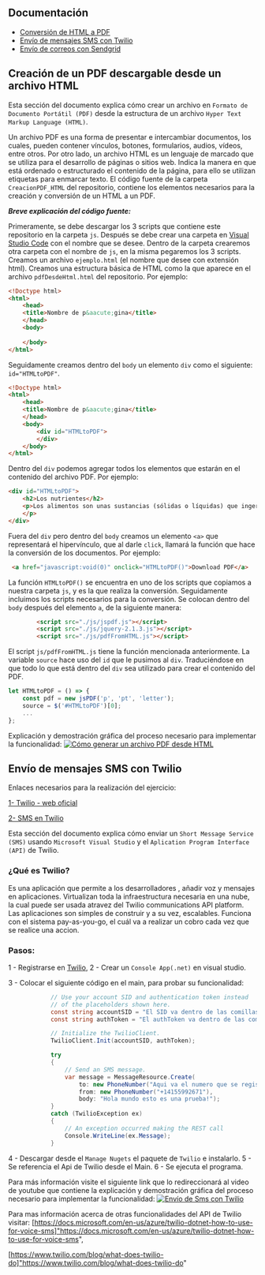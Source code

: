 ## Documentación

* [Conversión de HTML a PDF](#Creación-de-un-PDF-descargable-desde-un-archivo-HTML)
* [Envío de mensajes SMS con Twilio](#Envío-de-mensajes-SMS-con-Twilio)
* [Envío de correos con Sendgrid](#installation)

## Creación de un PDF descargable desde un archivo HTML

Esta sección del documento explica cómo crear un archivo en `Formato de Documento Portátil (PDF)` desde la estructura de un archivo `Hyper Text Markup Language (HTML)`.

Un archivo PDF es una forma de presentar e intercambiar documentos, los cuales, pueden contener vínculos, botones, formularios, audios, vídeos, entre otros. 
Por otro lado, un archivo HTML es un lenguaje de marcado que se utiliza para el desarrollo de páginas o sitios web. Indica la manera en que está ordenado o estructurado el contenido de la página, para ello se utilizan etiquetas para enmarcar texto.
El código fuente de la carpeta `CreacionPDF_HTML` del repositorio, contiene los elementos necesarios para la creación y conversión de un HTML a un PDF.

***Breve explicación del código fuente:***

Primeramente, se debe descargar los 3 scripts que contiene este repositorio en la carpeta `js`. 
Después se debe crear una carpeta en [Visual Studio Code](https://code.visualstudio.com/#alt-downloads "Visual Studio Code") con el nombre que se desee. 
Dentro de la carpeta crearemos otra carpeta con el nombre de `js`, en la misma pegaremos los 3 scripts. Creamos un archivo `ejemplo.html` (el nombre que desee con extensión html). Creamos una estructura básica de HTML como la que aparece en el archivo `pdfDesdeHtml.html` del repositorio. Por ejemplo:
```html
<!Doctype html>
<html>
    <head>
	<title>Nombre de p&aacute;gina</title>
    </head>
    <body>
        
    </body>
</html>
```
 
Seguidamente creamos dentro del `body` un elemento `div` como el siguiente: `id="HTMLtoPDF"`.
```html
<!Doctype html>
<html>
    <head>
	<title>Nombre de p&aacute;gina</title>
    </head>
    <body>
        <div id="HTMLtoPDF">
        </div>
    </body>
</html>
```

Dentro del `div` podemos agregar todos los elementos que estarán en el contenido del archivo PDF.
Por ejemplo:
```html
<div id="HTMLtoPDF">
    <h2>Los nutrientes</h2>
    <p>Los alimentos son unas sustancias (sólidas o líquidas) que ingerimos y que nuestro organismo transforma obteniendo unas sustancias químicas, nutrientes, necesarios para la formación, crecimiento y reconstrucción de nuestros tejidos. Alimentos son la leche y sus derivados, las legumbres, las carnes, el pescado, la fruta, las verduras, las hortalizas, los cereales, la mantequilla, etc. y nutrientes, los hidratos de carbono, las proteínas, la fibra, los minerales y los lípidos.
    </p>  
</div>
```

Fuera del `div` pero dentro del `body` creamos un elemento `<a>` que representará el hipervínculo, que al darle `click`, llamará la función que hace la conversión de los documentos. 
Por ejemplo:
```html
 <a href="javascript:void(0)" onclick="HTMLtoPDF()">Download PDF</a>
```
La función `HTMLtoPDF()` se encuentra en uno de los scripts que copiamos a nuestra carpeta `js`, y es la que realiza la conversión.
Seguidamente incluimos los scripts necesarios para la conversión. Se colocan dentro del `body` después del elemento `a`, de la siguiente manera:
```html
        <script src="./js/jspdf.js"></script>
        <script src="./js/jquery-2.1.3.js"></script>
        <script src="./js/pdfFromHTML.js"></script>
```
	
El script `js/pdfFromHTML.js` tiene la función mencionada anteriormente. La variable `source` hace uso del `id` que le pusimos al `div`. Traduciéndose en que todo lo que está dentro del `div` sea utilizado para crear el contenido del PDF.
```js
let HTMLtoPDF = () => {
    const pdf = new jsPDF('p', 'pt', 'letter');
    source = $('#HTMLtoPDF')[0];
    ...
};
```

Explicación y demostración gráfica del proceso necesario para implementar la funcionalidad:
[![Cómo generar un archivo PDF desde HTML](https://img.youtube.com/vi/RzVcKMVioSg/0.jpg)](https://www.youtube.com/embed/RzVcKMVioSg "Cómo generar un archivo PDF desde HTML")


## Envío de mensajes SMS con Twilio

Enlaces necesarios para la realización del ejercicio:

[1- Twilio - web oficial](https://www.twilio.com/)

[2- SMS en Twilio](https://docs.microsoft.com/en-us/azure/twilio-dotnet-how-to-use-for-voice-sms)


Esta sección del documento explica cómo enviar un `Short Message Service (SMS)` usando `Microsoft Visual Studio` y 
el `Aplication Program Interface (API)` de Twilio.

### ¿Qué es Twilio?

Es una aplicación que permite a los desarrolladores , añadir voz y mensajes en aplicaciones.
Virtualizan toda la infraestructura necesaria en una nube, la cual puede ser usada atravez del Twilio communications API platform.
Las aplicaciones son simples de construir y a su vez, escalables.
Funciona con el sistema pay-as-you-go, el cuál va a realizar un cobro cada vez que se realice una accion.


### Pasos:
1 - Registrarse en [Twilio](https://www.twilio.com/),
2 - Crear un `Console App(.net)` en visual studio.

3 - Colocar el siguiente código en el main, para probar su funcionalidad: 
```cs
            // Use your account SID and authentication token instead
            // of the placeholders shown here.
            const string accountSID = "El SID va dentro de las comillas";
            const string authToken = "El authToken va dentro de las comillas";

            // Initialize the TwilioClient.
            TwilioClient.Init(accountSID, authToken);

            try
            {
                // Send an SMS message.
                var message = MessageResource.Create(
                    to: new PhoneNumber("Aqui va el numero que se registro en Twilio"),
                    from: new PhoneNumber("+14155992671"),
                    body: "Hola mundo esto es una prueba!");
            }
            catch (TwilioException ex)
            {
                // An exception occurred making the REST call
                Console.WriteLine(ex.Message);
            }
```

4 -  Descargar desde el `Manage Nugets` el paquete de `Twilio` e instalarlo. 
5 -  Se referencia el Api de Twilio desde el Main.
6 -  Se ejecuta el programa.

Para más información visite el siguiente link que lo redireccionará al video de youtube que contiene la explicación 
y demostración gráfica del proceso necesario para implementar la funcionalidad:
[![Envío de Sms con Twilio](https://img.youtube.com/vi/wU4GA0GQu2s/0.jpg)](https://www.youtube.com/embed/wU4GA0GQu2s "Envío de Sms con Twilio")


Para mas información acerca de otras funcionalidades del API de Twilio visitar:
[https://docs.microsoft.com/en-us/azure/twilio-dotnet-how-to-use-for-voice-sms]"https://docs.microsoft.com/en-us/azure/twilio-dotnet-how-to-use-for-voice-sms",

[https://www.twilio.com/blog/what-does-twilio-do]"https://www.twilio.com/blog/what-does-twilio-do"
